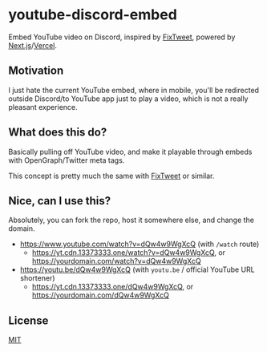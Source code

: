 # youtube-discord-embed
Embed YouTube video on Discord, inspired by [FixTweet](https://fixupx.com), powered by [Next.js](https://nextjs.org)/[Vercel](https://vercel.app).

## Motivation
I just hate the current YouTube embed, where in mobile, you'll be redirected outside Discord/to YouTube app just to play a video, which is not a really pleasant experience.

## What does this do?
Basically pulling off YouTube video, and make it playable through embeds with OpenGraph/Twitter meta tags.

This concept is pretty much the same with [FixTweet](https://fixupx.com) or similar.

## Nice, can I use this?
Absolutely, you can fork the repo, host it somewhere else, and change the domain.

- https://www.youtube.com/watch?v=dQw4w9WgXcQ (with `/watch` route)
  - https://yt.cdn.13373333.one/watch?v=dQw4w9WgXcQ, or https://yourdomain.com/watch?v=dQw4w9WgXcQ
- https://youtu.be/dQw4w9WgXcQ (with `youtu.be` / official YouTube URL shortener)
  - https://yt.cdn.13373333.one/dQw4w9WgXcQ, or https://yourdomain.com/dQw4w9WgXcQ

## License
[MIT](LICENSE)
